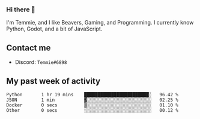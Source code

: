 ### Hi there 👋
I'm Temmie, and I like Beavers, Gaming, and Programming. I currently know Python, Godot, and a bit of JavaScript.

## Contact me
* Discord: `Temmie#6898`

## My past week of activity
<!--START_SECTION:waka-->

```text
Python       1 hr 19 mins    ████████████████████████░   96.42 %
JSON         1 min           ▓░░░░░░░░░░░░░░░░░░░░░░░░   02.25 %
Docker       0 secs          ▒░░░░░░░░░░░░░░░░░░░░░░░░   01.10 %
Other        0 secs          ░░░░░░░░░░░░░░░░░░░░░░░░░   00.12 %
```

<!--END_SECTION:waka-->
